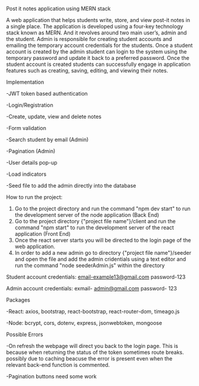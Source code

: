 Post it notes application using MERN stack

A web application that helps students write, store, and view post-it notes in a single place. The application is developed using a four-key technology stack known as MERN. And it revolves around two main user’s, admin and the student. Admin is responsible for creating student accounts and emailing the temporary account credentials for the students. Once a student account is created by the admin student can login to the system using the temporary password and update it back to a preferred password. Once the student account is created students can successfully engage in application features such as creating, saving, editing, and viewing their notes.


Implementation

-JWT token based authentication

-Login/Registration 

-Create, update, view and delete notes

-Form validation

-Search student by email (Admin)

-Pagination (Admin)

-User details pop-up

-Load indicators

-Seed file to add the admin directly into the database


How to run the project:

1) Go to the project directory and run the command "npm dev start" to run the development server of the node application (Back End)
2) Go to the project directory {"project file name"}/client and run the command "npm start" to run the development server of the react application (Front End)
3) Once the react server starts you will be directed to the login page of the web application. 
4) In order to add a new admin go to directory {"project file name"}/seeder and open the file and add the admin cridentials using a text editor and run the command "node seederAdmin.js" within the directory

Student account credentials:
email-example13@gmail.com
password-123

Admin account credentials:
exmail- admin@gmail.com
password- 123


Packages

-React: axios, bootstrap, react-bootstrap, react-router-dom, timeago.js

-Node: bcrypt, cors, dotenv, express, jsonwebtoken, mongoose


Possible Errors

-On refresh the webpage will direct you back to the login page. This is because when returning the status of the token sometimes route breaks. possibly due to caching beacuse the error is present even when the relevant back-end function is commented.

-Pagination buttons need some work 



